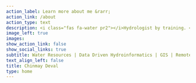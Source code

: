 ```yaml
---
action_label: Learn more about me &rarr;
action_link: /about
action_type: text
description: <i class="fas fa-water pr2"></i>Hydrologist by training. <br> <i class="fas fa-lightbulb pr2"></i>Curious about all intersections of water, data and society. <br> <i class="fas fa-puzzle-piece pr2"></i>Passionate about impacting society through data-enabled resilient ecosystems.
image_left: true
images:
show_action_link: false
show_social_links: true
subtitle: Water Resources | Data Driven Hydroinformatics | GIS | Remote Sensing | R-Shiny | Python | R
text_align_left: false
title: Chinmay Deval
type: home
---
```


